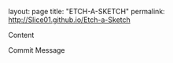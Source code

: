 layout: page
title: "ETCH-A-SKETCH"
permalink: http://Slice01.github.io/Etch-a-Sketch

Content

Commit Message